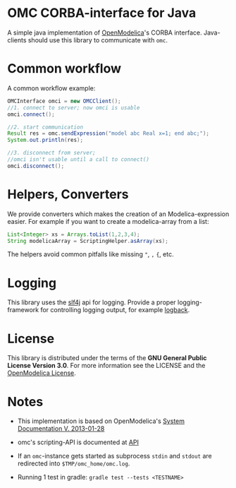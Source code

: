 # OMC CORBA-interface for Java
A simple java implementation of [OpenModelica](https://openmodelica.org/)'s CORBA interface.
Java-clients should use this library to communicate with ```omc```.

# Common workflow
A common workflow example:
```java
OMCInterface omci = new OMCClient();
//1. connect to server; now omci is usable
omci.connect();

//2. start communication
Result res = omc.sendExpression("model abc Real x=1; end abc;");
System.out.println(res);

//3. disconnect from server;
//omci isn't usable until a call to connect()
omci.disconnect();
```

# Helpers, Converters
We provide converters which makes the creation of an Modelica-expression easier.
For example if you want to create a modelica-array from a list:
```java
List<Integer> xs = Arrays.toList(1,2,3,4);
String modelicaArray = ScriptingHelper.asArray(xs);
```
The helpers avoid common pitfalls like missing ```"```, ```,``` ```{```, etc.

# Logging
This library uses the [slf4j](http://www.slf4j.org/) api for logging.
Provide a proper logging-framework for controlling logging output, for example [logback](http://logback.qos.ch/).

# License
This library is distributed under the terms of the **GNU General Public License Version 3.0**.
For more information see the LICENSE and the
[OpenModelica License](https://github.com/OpenModelica/OMCompiler/blob/master/COPYING).

# Notes
- This implementation is based on OpenModelica's
  [System Documentation V. 2013-01-28](https://openmodelica.org/svn/OpenModelica/tags/OPENMODELICA_1_9_0_BETA_4/doc/OpenModelicaSystem.pdf)
- omc's scripting-API is documented at
  [API](https://build.openmodelica.org/Documentation/OpenModelica.Scripting.html)
- If an ```omc```-instance gets started as subprocess
  ```stdin``` and ```stdout``` are redirected into
  `$TMP/omc_home/omc.log`.

- Running 1 test in gradle: `gradle test --tests <TESTNAME>`
